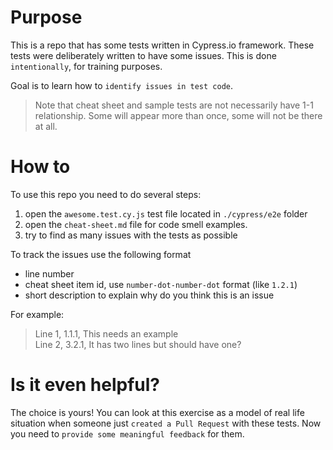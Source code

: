 # Purpose
This is a repo that has some tests written in Cypress.io framework. These tests were deliberately written to have some issues.
This is done `intentionally`, for training purposes. 

Goal is to learn how to `identify issues in test code`.

> Note that cheat sheet and sample tests are not necessarily have 1-1 relationship. Some will appear more than once, some will not be there at all. 

# How to
To use this repo you need to do several steps:  
1. open the `awesome.test.cy.js` test file located in `./cypress/e2e` folder
1. open the `cheat-sheet.md` file for code smell examples.
1. try to find as many issues with the tests as possible

To track the issues use the following format
- line number
- cheat sheet item id, use `number-dot-number-dot` format (like `1.2.1`) 
- short description to explain why do you think this is an issue

For example:
> Line 1, 1.1.1, This needs an example  
> Line 2, 3.2.1, It has two lines but should have one?

# Is it even helpful?
The choice is yours! 
You can look at this exercise as a model of real life situation when someone just `created a Pull Request` with these tests.
Now you need to `provide some meaningful feedback` for them.  
